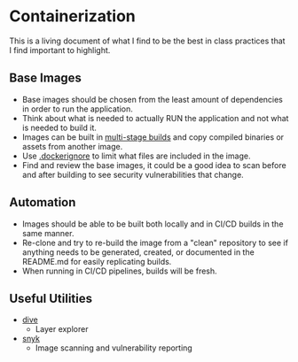 # Containerization

This is a living document of what I find to be the best in class practices that I find important to highlight.

## Base Images

- Base images should be chosen from the least amount of dependencies in order to run the application.
- Think about what is needed to actually RUN the application and not what is needed to build it.
- Images can be built in [multi-stage builds](https://docs.docker.com/build/building/multi-stage/) and copy compiled binaries or assets from another image.
- Use [.dockerignore](https://docs.docker.com/build/concepts/context/#dockerignore-files) to limit what files are included in the image.
- Find and review the base images, it could be a good idea to scan before and after building to see security vulnerabilities that change.

## Automation

- Images should be able to be built both locally and in CI/CD builds in the same manner.
- Re-clone and try to re-build the image from a "clean" repository to see if anything needs to be generated, created, or documented in the README.md for easily replicating builds.
- When running in CI/CD pipelines, builds will be fresh.

## Useful Utilities

- [dive](https://github.com/wagoodman/dive)
  - Layer explorer
- [snyk](https://docs.snyk.io/snyk-cli)
  - Image scanning and vulnerability reporting

